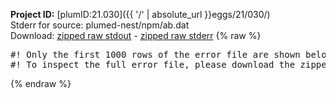 **Project ID:** [plumID:21.030]({{ '/' | absolute_url }}eggs/21/030/)  
Stderr for source:  plumed-nest/npm/ab.dat   
Download: [zipped raw stdout](ab.dat.plumed_master.stdout.txt.zip) - [zipped raw stderr](ab.dat.plumed_master.stderr.txt.zip) 
{% raw %}
<pre>
#! Only the first 1000 rows of the error file are shown below
#! To inspect the full error file, please download the zipped raw stderr file above
</pre>
{% endraw %}
